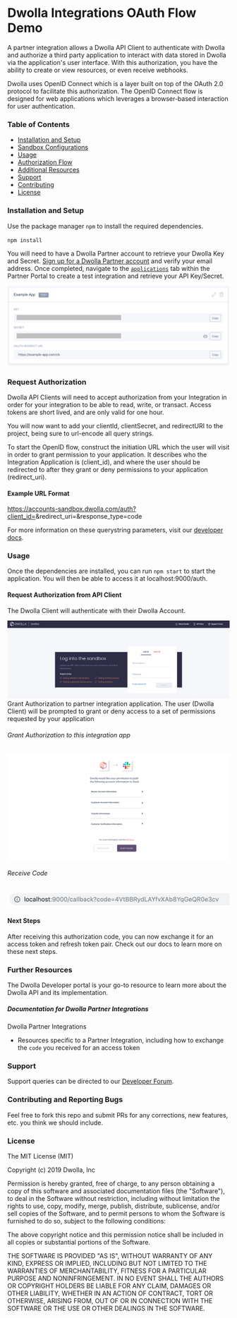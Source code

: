 # Dwolla Integrations OAuth Flow Demo
A partner integration allows a Dwolla API Client to authenticate with Dwolla and authorize a third party application to interact with data stored in Dwolla via the application's user interface. With this authorization, you have the ability to create or view resources, or even receive webhooks.

Dwolla uses OpenID Connect which is a layer built on top of the OAuth 2.0 protocol to facilitate this authorization. The OpenID Connect flow is designed for web applications which leverages a browser-based interaction for user authentication.

### Table of Contents
* [Installation and Setup](#installation-and-setup)
* [Sandbox Configurations](#sandbox-configurations)
* [Usage](#usage)
* [Authorization Flow](#authorization-flow)
* [Additional Resources](#additional-resources)
* [Support](#support)
* [Contributing](#contributing-and-reporting-bugs)
* [License](#license)

### Installation and Setup
Use the package manager `npm` to install the required dependencies.

`npm install`

You will need to have a Dwolla Partner account to retrieve your Dwolla Key and Secret. [Sign up for a Dwolla Partner account](https://accounts.dwolla.com/sign-up/partner) and verify your email address. Once completed, navigate to the [`applications`](https://accounts.dwolla.com/login/partner) tab within the Partner Portal to create a test integration and retrieve your API Key/Secret.

![Partner application credentials](partner_application_credentials.png "Partner application credentials")

### Request Authorization
Dwolla API Clients will need to accept authorization from your Integration in order for your integration to be able to read, write, or transact. Access tokens are short lived, and are only valid for one hour.

You will now want to add your clientId, clientSecret, and redirectURI to the project, being sure to url-encode all query strings.

To start the OpenID flow, construct the initiation URL which the user will visit in order to grant permission to your application. It describes who the Integration Application is (client_id), and where the user should be redirected to after they grant or deny permissions to your application (redirect_uri).

#### Example URL Format
https://accounts-sandbox.dwolla.com/auth?client_id=<clientId>&redirect_uri=<redirectUri>&response_type=code

For more information on these querystring parameters, visit our [developer docs](https://developers.dwolla.com/integrations/authorization#build-an-integration).

### Usage
Once the dependencies are installed, you can run `npm start` to start the application.
You will then be able to access it at localhost:9000/auth.

#### Request Authorization from API Client
The Dwolla Client will authenticate with their Dwolla Account.

![Request authorization](request_auth.png "Request authorization from API client")
Grant Authorization to partner integration application.
The user (Dwolla Client) will be prompted to grant or deny access to a set of permissions requested by your application


###### Grant Authorization to this integration app
![Grant authorization](grant_auth.png "Grant authorization to this partner app")

###### Receive Code
![Receive code](receive_code.png "Receive code")

#### Next Steps
After receiving this authorization code, you can now exchange it for an access token and refresh token pair. Check out our docs to learn more on these next steps.

### Further Resources
The Dwolla Developer portal is your go-to resource to learn more about the Dwolla API and its implementation.

##### Documentation for Dwolla Partner Integrations
Dwolla Partner Integrations

* Resources specific to a Partner Integration, including how to exchange the `code` you received for an access token


### Support
Support queries can be directed to our [Developer Forum](https://discuss.dwolla.com/). 

### Contributing and Reporting Bugs
Feel free to fork this repo and submit PRs for any corrections, new features, etc. you think we should include.


### License
The MIT License (MIT)

Copyright (c) 2019 Dwolla, Inc

Permission is hereby granted, free of charge, to any person obtaining a copy of this software and associated documentation files (the "Software"), to deal in the Software without restriction, including without limitation the rights to use, copy, modify, merge, publish, distribute, sublicense, and/or sell copies of the Software, and to permit persons to whom the Software is furnished to do so, subject to the following conditions:

The above copyright notice and this permission notice shall be included in all copies or substantial portions of the Software.

THE SOFTWARE IS PROVIDED "AS IS", WITHOUT WARRANTY OF ANY KIND, EXPRESS OR IMPLIED, INCLUDING BUT NOT LIMITED TO THE WARRANTIES OF MERCHANTABILITY, FITNESS FOR A PARTICULAR PURPOSE AND NONINFRINGEMENT. IN NO EVENT SHALL THE AUTHORS OR COPYRIGHT HOLDERS BE LIABLE FOR ANY CLAIM, DAMAGES OR OTHER LIABILITY, WHETHER IN AN ACTION OF CONTRACT, TORT OR OTHERWISE, ARISING FROM, OUT OF OR IN CONNECTION WITH THE SOFTWARE OR THE USE OR OTHER DEALINGS IN THE SOFTWARE.

